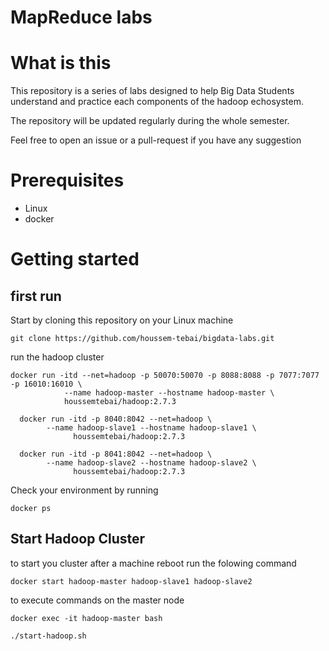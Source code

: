 # MapReduce labs

# What is this
This repository is a series of labs designed to help Big Data Students understand and practice each components of the hadoop echosystem.

The repository will be updated regularly during the whole semester.

Feel free to open an issue or a pull-request if you have any suggestion

# Prerequisites
* Linux
* docker

# Getting started
## first run

Start by cloning this repository on your Linux machine
```
git clone https://github.com/houssem-tebai/bigdata-labs.git
```
run the hadoop cluster
```
docker run -itd --net=hadoop -p 50070:50070 -p 8088:8088 -p 7077:7077 -p 16010:16010 \
            --name hadoop-master --hostname hadoop-master \
            houssemtebai/hadoop:2.7.3

  docker run -itd -p 8040:8042 --net=hadoop \
        --name hadoop-slave1 --hostname hadoop-slave1 \
              houssemtebai/hadoop:2.7.3

  docker run -itd -p 8041:8042 --net=hadoop \
        --name hadoop-slave2 --hostname hadoop-slave2 \
              houssemtebai/hadoop:2.7.3
```

Check your environment by running 
```
docker ps
```
## Start Hadoop Cluster

to start you cluster after a machine reboot run the folowing command
```
docker start hadoop-master hadoop-slave1 hadoop-slave2
```
to execute commands on the master node
```
docker exec -it hadoop-master bash

./start-hadoop.sh
```
